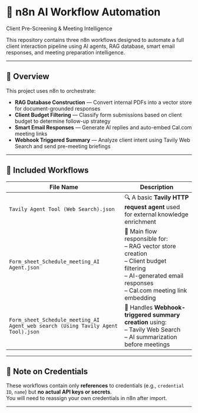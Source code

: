# 🤖 n8n AI Workflow Automation  
Client Pre-Screening & Meeting Intelligence

This repository contains three n8n workflows designed to automate a full client interaction pipeline using AI agents, RAG database, smart email responses, and meeting preparation intelligence.

---

## 🔧 Overview

This project uses n8n to orchestrate:

- **RAG Database Construction** — Convert internal PDFs into a vector store for document-grounded responses
- **Client Budget Filtering** — Classify form submissions based on client budget to determine follow-up strategy
- **Smart Email Responses** — Generate AI replies and auto-embed Cal.com meeting links
- **Webhook Triggered Summary** — Analyze client intent using Tavily Web Search and send pre-meeting briefings

---

## 📂 Included Workflows

| File Name | Description |
|-----------|-------------|
| `Tavily Agent Tool (Web Search).json` | 🔍 A basic **Tavily HTTP request agent** used for external knowledge enrichment |
| `Form_sheet_Schedule_meeting_AI Agent.json` | 📌 Main flow responsible for: <br>– RAG vector store creation <br>– Client budget filtering <br>– AI-generated email responses <br>– Cal.com meeting link embedding |
| `Form_sheet_Schedule_meeting_AI Agent_web search (Using Tavily Agent Tool).json` | 🔁 Handles **Webhook-triggered summary creation** using: <br>– Tavily Web Search <br>– AI summarization before meetings |

---

## 📎 Note on Credentials

These workflows contain only **references** to credentials (e.g., `credential ID`, `name`) but **no actual API keys or secrets**.  
You will need to reassign your own credentials in n8n after import.

---
